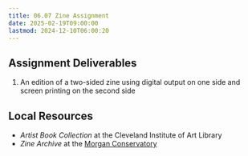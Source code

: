 ```yaml
---
title: 06.07 Zine Assignment
date: 2025-02-19T09:00:00
lastmod: 2024-12-10T06:00:20
---
```


## Assignment Deliverables

1. An edition of a two-sided zine using digital output on one side and screen printing on the second side

## Local Resources

- _Artist Book Collection_ at the Cleveland Institute of Art Library
- _Zine Archive_ at the [Morgan Conservatory](https://www.morganconservatory.org/)
